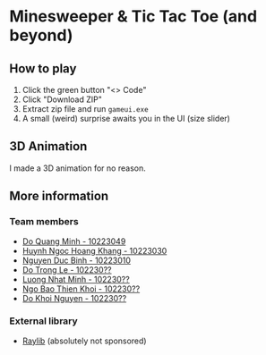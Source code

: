 # Minesweeper & Tic Tac Toe (and beyond)
## How to play

1. Click the green button "<> Code"
2. Click "Download ZIP"
3. Extract zip file and run `gameui.exe`
4. A small (weird) surprise awaits you in the UI (size slider)

## 3D Animation

I made a 3D animation for no reason.

## More information

### Team members

- [Do Quang Minh - 10223049](https://github.com/shinishiho)
- [Huynh Ngoc Hoang Khang - 10223030](https://github.com/kanaciel)
- [Nguyen Duc Binh - 10223010](https://github.com/Scyclon)
- [Do Trong Le - 102230??](https://github.com/Mia-Shika)
- [Luong Nhat Minh - 102230??](https://github.com/Chefminh)
- [Ngo Bao Thien Khoi - 102230??](https://github.com/ngokhoi2308)
- [Do Khoi Nguyen - 102230??](https://github.com/Ngoendo)

### External library

- [Raylib](https://github.com/raysan5/raylib) (absolutely not sponsored)

